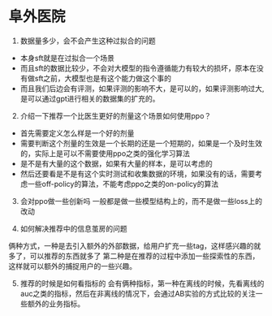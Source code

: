 # 阜外医院 



1. 数据量多少，会不会产生这种过拟合的问题
 - 本身sft就是在过拟合一个场景
 - 而且sft的数据比较少，不会对大模型的指令遵循能力有较大的损坏，原本在没有做sft之前，大模型也是有这个能力做这个事的
 - 而且我们后边会有评测，如果评测的影响不大，是可以的，如果评测影响过大, 是可以通过gpt进行相关的数据集的扩充的。




2. 介绍一下推荐一个比医生更好的剂量这个场景如何使用ppo？

 - 首先需要定义怎么样是一个好的剂量
 - 需要判断这个剂量的生效是一个长期的还是一个短期的，如果是一个及时生效的，实际上是可以不需要使用ppo之类的强化学习算法
 - 是不是有大量的这个数据，如果有大量的样本，是可以考虑的
 - 然后还要看是不是有这个实时测试和收集数据的环境，如果没有的话，需要考虑一些off-policy的算法，不能考虑ppo之类的on-policy的算法


3. 会对ppo做一些创新吗
   一般都是做一些模型结构上的，而不是做一些loss上的改动


4. 如何解决推荐中的信息茧房的问题

 俩种方式，一种是去引入额外的外部数据，给用户扩充一些tag，这样感兴趣的就多了，可以推荐的东西就多了
   第二种是在推荐的过程中添加一些探索性的东西，这样就可以额外的捕捉用户的一些兴趣。


5. 推荐的时候是如何看指标的
    会有俩种指标，第一种在离线的时候，先看离线的auc之类的指标，然后在非离线的情况下，会通过AB实验的方式比较的关注一些额外的业务指标。
